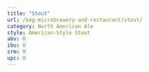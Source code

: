 ```yaml
---
title: "Stout"
url: /keg-microbrewery-and-restaurant/stout/
category: North American Ale
style: American-Style Stout
abv: 0
ibu: 0
srm: 0
upc: 0
---
```


